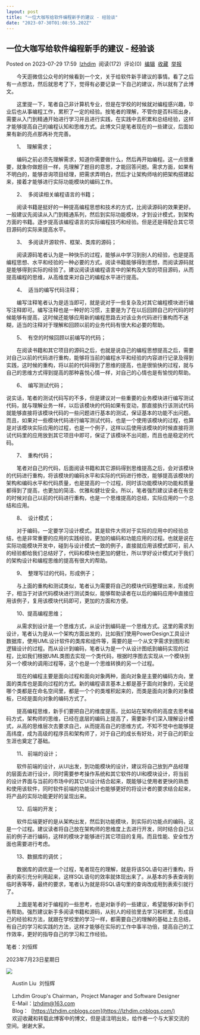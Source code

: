 ```yaml
---
layout: post
title: "一位大咖写给软件编程新手的建议 - 经验谈"
date: "2023-07-30T01:08:55.202Z"
---
```

一位大咖写给软件编程新手的建议 - 经验谈
---------------------

Posted on 2023-07-29 17:59  [lzhdim](https://www.cnblogs.com/lzhdim/)  阅读(172)  评论(0)  [编辑](https://i.cnblogs.com/EditPosts.aspx?postid=17590227)  [收藏](javascript:void(0))  [举报](javascript:void(0))

　　今天逛微信公众号的时候看到一个文，关于给软件新手建议的事情。看了之后有一点想法，然后就思考了下，觉得有必要记录一下自己的建议，所以就有了此博文。

　　这里提一下，笔者自己非计算机专业，但是在学校的时候就对编程感兴趣，毕业后也从事编程工作，累积了一定的经验。按笔者的理解，不管你是否科班出身，需要从入门到精通开始进行学习并且进行实践，在实践中去积累和总结经验，这样才能够提高自己的编程认知和思维方式。此博文只是笔者现在的一些建议，后面如果有新的亮点那再补充完善。

　　1、  理解需求；

　　编码之前必须先理解需求，知道你需要做什么，然后再开始编程。这一点很重要，就象你做题目一样，先理解了题目的意思，才能回答问题。需求方面，如果有不明白的，能够咨询项目经理，把需求弄明白，然后才让架构师啥的把架构搭建起来，接着才能够进行实际功能模块的编码工作。

　　2、  多阅读相关编程语言的书籍；

　　阅读书籍是挺好的一种提高编程思想和技术的方式，比阅读源码的效果更好。一般建议先阅读从入门到精通系列，然后到实际功能模块，才到设计模式，到架构方面的书籍。逐步提高该编程语言的实际编程技巧和经验。但是还是得配合其它项目源码的实际来提高水平。

　　3、  多阅读开源软件、框架、类库的源码；

　　阅读源码笔者认为是一种快乐的过程，能够从中学习到别人的经验，也是提高编程思想、水平和经验的一种必要的方式。阅读书籍能够得到思想，而阅读源码就是能够得到实际的经验了。建议阅读该编程语言中的架构及大型的项目源码，从而提高编程的思维，从高维度来对自己的编程水平进行提高。

　　4、  适当的编写代码注释；

　　编写注释笔者认为是适当即可，就是说对于一些复杂及对其它编程模块进行编写注释即可。编写注释也是一种好的习惯，主要是为了在以后回顾自己的代码的时候能够有提高，这时候还能够应用新的编程思路去对该业务代码进行重构而不迷糊，适当的注释对于理解和回顾以前的业务代码有很大和必要的帮助。

　　5、  有空的时候回顾以前编写的代码；

　　在阅读书籍和其它项目的源码之后，也就是说自己的编程思想提高之后，需要对自己以前的代码进行重构，能够将当前的编程水平和经验的内容进行记录及得到实践，这时候的重构，将以前的代码得到了思维的提高，也是很愉快的过程，就与自己的思维方式得到提高的那种喜悦心情一样，对自己的心情也是有愉悦的帮助。

　　6、  编写测试代码；

说实话，笔者的测试代码写的不多，但是建议对一些重要的业务模块进行编写测试代码，就与理解业务一样，以后该模块的代码如果有变动，那直接执行该测试代码就能够直接将该模块代码的一些问题进行基本的测试，保证基本的功能不出问题。而且，如果对一些模块代码进行编写测试代码，也是一个使用该模块的过程，也算是对该模块实际应用的过程，也是一个例子，这样以后使用该模块的时候直接将测试代码里的应用放到其它项目中即可，保证了该模块不出问题，而且也是稳定的代码。

　　7、  重构代码；

　　笔者对自己的代码，后面阅读书籍和其它源码得到思维提高之后，会对该模块的代码进行重构，将该模块的编码水平和实际的代码进行修改，能够提高该模块的架构和编码水平和代码质量，也是提高的一个过程，同时该功能模块的功能和质量都得到了提高，也更加的简洁、优雅和健壮安全。所以，笔者强烈建议读者在有空的时候对自己以前的代码进行重构，也是一个思维提高的总结，实际应用的一个总结和应用。

　　8、  设计模式；

　　对于编码，一定要学习设计模式。其是软件大师对于实际的应用中的经验总结，也是非常重要的应用的实践经验，更加的编码和功能应用的过程。也就是说在实际功能模块开发中，碰到与设计模式一致的例子，直接就应用该模式即可，前人的经验都给我们总结好了，代码和模块也更加的健壮，所以学好设计模式对于我们的架构设计和编程思维的提高有很大的帮助。

　　9、  整理写过的代码，形成例子；

　　与上面的重构和测试类似，笔者认为需要将自己的模块代码整理出来，形成例子，相当于对该代码模块进行测试类似，能够帮助读者在以后的编码应用中直接应用该例子，复用该模块代码即可，更加的方面和方便。

　　10、提高编程思维；

　　从需求到设计是一个思维方式，从设计到编码是一个思维方式。这里的需求到设计，笔者认为是从一个架构方面出发的，比如我们使用PowerDesign工具设计数据库，使用UML设计软件的类库和组件等，需要的是一个从文字需求到图形和逻辑设计的过程。而从设计到编码，笔者认为是一个从设计图纸到编码实现的过程，比如我们根据UML类图去实现一个类代码，根据时序图去实现从一个模块到另一个模块的调用过程等，这个也是一个思维转换的另一个过程。

　　现在的编程主要是面向过程和面向对象两种，面向对象是主要的编码方向，里面的类库也是面向过程的方式。新的编程语言基本上都是基于面向对象的，无论是哪个类都是在命名空间里，都是一个个的类堆积起来的，而类是面向对象的对象模板，已经是面向对象的编码方式了。

　　提高编程思维，新手们要把自己的维度提高，比如站在架构师的高度去思考编码方式，架构师的思维，已经在底层的编码上提高了，需要新手们深入理解设计模式，从高的思维层次去要求自己，从而提高自己的思维方式，不知不觉中也能够提高纬度，成为高级的程序员和架构师了，对于自己的成长有好处，对于自己的职业生涯也奠定了基础。

　　11、 前端的设计；

　　软件前端的设计，从UI出发，到功能模块的设计，建议将自己放到产品经理的层面去进行设计，同时需要参考操作系统和其它软件的UI和模块设计，将当前的设计界面与当前的市场中的其它UI设计结合起来，既能够让使用者更快的熟悉和使用该软件，同时软件前端的功能设计也能够更好的将设计者的要求结合起来，将产品的实际功能更好的呈现出来。

　　12、后端的开发；

　　软件后端更好的是从架构出发，然后到功能模块，到实际的功能点的编码，这是一个过程。建议读者将自己放在架构师的思维度上去进行开发，同时结合自己以前的例子进行编码，这样的模块才能够进行其它项目的复用。而且性能、安全性方面也需要进行考虑。

　　13、数据库的调优；

　　数据库的调优是一个过程，笔者现在的理解，就是将该SQL语句进行重构，将表的索引充分利用起来，这样SQL语句的效率就体现出来了。从基本的多表查询到临时表等等，最终的要求，笔者认为就是将SQL语句里的查询改成用到表索引就行了。

　　上面是笔者对于编程的一些思考，也是对新手的一些建议，希望能够对新手们有帮助。强烈建议新手多阅读书籍和源码，从别人的经验里去学习和积累，形成自己的经验和方法，就跟在学校里的学习一样，都需要自己的理解的基础上去总结，有自己的学习和实践的方法，这样才能够在实际的工作中事半功倍，提高自己的工作效率，更好的指导自己的学习和工作经验。

笔者：刘恒辉

2023年7月23日星期日

  
  

![](https://images.cnblogs.com/cnblogs_com/lzhdim/636184/o_230607054137_lzhdim.png)

    Austin Liu  刘恒辉  
  
    Lzhdim Group's Chairman，Project Manager and Software Designer  
    E-Mail：[lzhdim@163.com](mailto:lzhdim@163.com "给我发邮件吧")  
    Blog：  [https://lzhdim.cnblogs.com](https://lzhdim.cnblogs.com/)  
    欢迎收藏和转载此博客中的博文，但是请注明出处，给作者一个与大家交流的空间。谢谢大家。